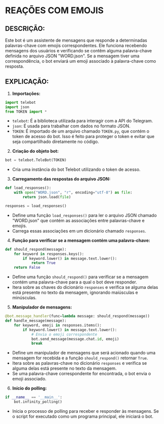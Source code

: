 # REAÇÕES COM EMOJIS
## DESCRIÇÃO:
Este bot é um assistente de mensagens que responde a determinadas palavras-chave com emojis correspondentes. Ele funciona recebendo mensagens dos usuários e verificando se contêm alguma palavra-chave definida no arquivo JSON "WORD.json". Se a mensagem tiver uma correspondência, o bot enviará um emoji associado à palavra-chave como resposta.

## EXPLICAÇÃO:
1. **Importações:**
```python
import telebot
import json
from TOKEN import *
```
   - `telebot`: É a biblioteca utilizada para interagir com a API do Telegram.
   - `json`: É usada para trabalhar com dados no formato JSON.
   - `TOKEN`: É importado de um arquivo chamado `TOKEN.py`, que contém o token de acesso do bot. Isso é feito para proteger o token e evitar que seja compartilhado diretamente no código.

2. **Criação do objeto bot:**
```python
bot = telebot.TeleBot(TOKEN)
```
   - Cria uma instância do bot Telebot utilizando o token de acesso.

3. **Carregamento das respostas do arquivo JSON:**
```python
def load_responses():
    with open("WORD.json", "r", encoding="utf-8") as file:
        return json.load(file)

responses = load_responses()
```
   - Define uma função `load_responses()` para ler o arquivo JSON chamado "WORD.json" que contém as associações entre palavras-chave e emojis.
   - Carrega essas associações em um dicionário chamado `responses`.

4. **Função para verificar se a mensagem contém uma palavra-chave:**
```python
def should_respond(message):
    for keyword in responses.keys():
        if keyword.lower() in message.text.lower():
            return True
    return False
```
   - Define uma função `should_respond()` para verificar se a mensagem contém uma palavra-chave para a qual o bot deve responder.
   - Itera sobre as chaves do dicionário `responses` e verifica se alguma delas está presente no texto da mensagem, ignorando maiúsculas e minúsculas.

5. **Manipulador de mensagens:**
```python
@bot.message_handler(func=lambda message: should_respond(message))
def handle_message(message):
    for keyword, emoji in responses.items():
        if keyword.lower() in message.text.lower():
            # Envia o emoji correspondente
            bot.send_message(message.chat.id, emoji)
            break
```
   - Define um manipulador de mensagens que será acionado quando uma mensagem for recebida e a função `should_respond()` retornar `True`.
   - Itera sobre as palavras-chave no dicionário `responses` e verifica se alguma delas está presente no texto da mensagem.
   - Se uma palavra-chave correspondente for encontrada, o bot envia o emoji associado.

6. **Início do polling:**
```python
if __name__ == '__main__':
    bot.infinity_polling()
```
   - Inicia o processo de polling para receber e responder às mensagens. Se o script for executado como um programa principal, ele iniciará o bot.

